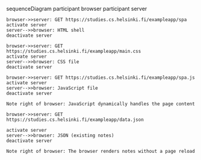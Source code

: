 sequenceDiagram
    participant browser
    participant server

    browser->>server: GET https://studies.cs.helsinki.fi/exampleapp/spa
    activate server
    server-->>browser: HTML shell
    deactivate server

    browser->>server: GET https://studies.cs.helsinki.fi/exampleapp/main.css
    activate server
    server-->>browser: CSS file
    deactivate server

    browser->>server: GET https://studies.cs.helsinki.fi/exampleapp/spa.js
    activate server
    server-->>browser: JavaScript file
    deactivate server

    Note right of browser: JavaScript dynamically handles the page content

    browser->>server: GET https://studies.cs.helsinki.fi/exampleapp/data.json

    activate server
    server-->>browser: JSON (existing notes)
    deactivate server

    Note right of browser: The browser renders notes without a page reload

    

